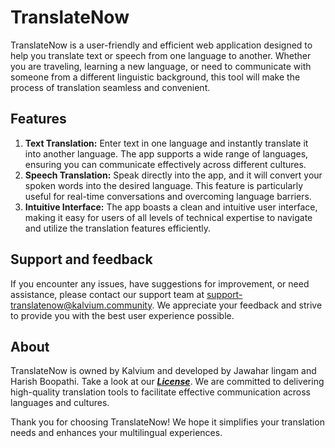 # TranslateNow

TranslateNow is a user-friendly and efficient web application designed to help you translate text or speech from one language to another. Whether you are traveling, learning a new language, or need to communicate with someone from a different linguistic background, this tool will make the process of translation seamless and convenient.

## Features

1. **Text Translation:** Enter text in one language and instantly translate it into another language. The app supports a wide range of languages, ensuring you can communicate effectively across different cultures.
2. **Speech Translation:** Speak directly into the app, and it will convert your spoken words into the desired language. This feature is particularly useful for real-time conversations and overcoming language barriers.
3. **Intuitive Interface:** The app boasts a clean and intuitive user interface, making it easy for users of all levels of technical expertise to navigate and utilize the translation features efficiently.

## Support and feedback

If you encounter any issues, have suggestions for improvement, or need assistance, please contact our support team at <support-translatenow@kalvium.community>. We appreciate your feedback and strive to provide you with the best user experience possible.

## About

TranslateNow is owned by Kalvium and developed by Jawahar lingam and Harish Boopathi. Take a look at our ***[License](LICENSE)***. We are committed to delivering high-quality translation tools to facilitate effective communication across languages and cultures.

Thank you for choosing TranslateNow! We hope it simplifies your translation needs and enhances your multilingual experiences.
